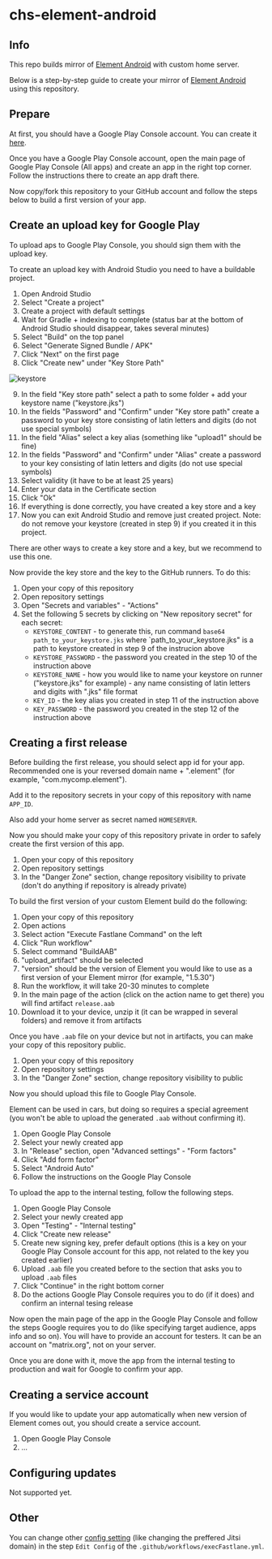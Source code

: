 # chs-element-android

## Info

This repo builds mirror of [Element Android](https://github.com/vector-im/element-android) with custom home server.

Below is a step-by-step guide to create your mirror of [Element Android](https://github.com/vector-im/element-android) using this repository.

## Prepare

At first, you should have a Google Play Console account. You can create it [here](https://play.google.com/console/u/0/signup).

Once you have a Google Play Console account, open the main page of Google Play Console (All apps) and create an app in the right top corner. Follow the instructions there to create an app draft there.

Now copy/fork this repository to your GitHub account and follow the steps below to build a first version of your app.

## Create an upload key for Google Play

To upload aps to Google Play Console, you should sign them with the upload key.

To create an upload key with Android Studio you need to have a buildable project.

1. Open Android Studio
2. Select "Create a project"
3. Create a project with default settings
4. Wait for Gradle + indexing to complete (status bar at the bottom of Android Studio should disappear, takes several minutes)
5. Select "Build" on the top panel
6. Select "Generate Signed Bundle / APK"
7. Click "Next" on the first page
8. Click "Create new" under "Key Store Path"

![keystore](https://github.com/GetZenProject/chs-element-android/assets/54836310/e6fc1a28-95a3-48ce-8073-567259d4b19d)

9. In the field "Key store path" select a path to some folder + add your keystore name ("keystore.jks")
10. In the fields "Password" and "Confirm" under "Key store path" create a password to your key store consisting of latin letters and digits (do not use special symbols)
11. In the field "Alias" select a key alias (something like "upload1" should be fine)
12. In the fields "Password" and "Confirm" under "Alias" create a password to your key consisting of latin letters and digits (do not use special symbols)
13. Select validity (it have to be at least 25 years)
14. Enter your data in the Certificate section
15. Click "Ok"
16. If everything is done correctly, you have created a key store and a key
17. Now you can exit Android Studio and remove just created project. Note: do not remove your keystore (created in step 9) if you created it in this project.

There are other ways to create a key store and a key, but we recommend to use this one.

Now provide the key store and the key to the GitHub runners. To do this:

1. Open your copy of this repository
2. Open repository settings
3. Open "Secrets and variables" - "Actions"
4. Set the following 5 secrets by clicking on "New repository secret" for each secret:
   - `KEYSTORE_CONTENT` - to generate this, run command `base64 path_to_your_keystore.jks` where `path_to_your_keystore.jks" is a path to keystore created in step 9 of the instrucion above
   - `KEYSTORE_PASSWORD` - the password you created in the step 10 of the instruction above
   - `KEYSTORE_NAME` - how you would like to name your keystore on runner ("keystore.jks" for example) - any name consisting of latin letters and digits with ".jks" file format
   - `KEY_ID` - the key alias you created in step 11 of the instruction above
   - `KEY_PASSWORD` - the password you created in the step 12 of the instruction above

## Creating a first release

Before building the first release, you should select app id for your app. Recommended one is your reversed domain name + ".element" (for example, "com.mycomp.element").

Add it to the repository secrets in your copy of this repository with name `APP_ID`.

Also add your home server as secret named `HOMESERVER`.

Now you should make your copy of this repository private in order to safely create the first version of this app.

1. Open your copy of this repository
2. Open repository settings
3. In the "Danger Zone" section, change repository visibility to private (don't do anything if repository is already private)

To build the first version of your custom Element build do the following:

1. Open your copy of this repository
2. Open actions
3. Select action "Execute Fastlane Command" on the left
4. Click "Run workflow"
5. Select command "BuildAAB"
6. "upload_artifact" should be selected
7. "version" should be the version of Element you would like to use as a first version of your Element mirror (for example, "1.5.30")
8. Run the workflow, it will take 20-30 minutes to complete
9. In the main page of the action (click on the action name to get there) you will find artifact `release.aab`
10. Download it to your device, unzip it (it can be wrapped in several folders) and remove it from artifacts

Once you have `.aab` file on your device but not in artifacts, you can make your copy of this repository public.

1. Open your copy of this repository
2. Open repository settings
3. In the "Danger Zone" section, change repository visibility to public

Now you should upload this file to Google Play Console.

Element can be used in cars, but doing so requires a special agreement (you won't be able to upload the generated `.aab` without confirming it).

1. Open Google Play Console
2. Select your newly created app
3. In "Release" section, open "Advanced settings" - "Form factors"
4. Click "Add form factor"
5. Select "Android Auto"
6. Follow the instructions on the Google Play Console

To upload the app to the internal testing, follow the following steps.

1. Open Google Play Console
2. Select your newly created app
3. Open "Testing" - "Internal testing"
4. Click "Create new release"
5. Create new signing key, prefer default options (this is a key on your Google Play Console account for this app, not related to the key you created earlier)
6. Upload `.aab` file you created before to the section that asks you to upload `.aab` files
7. Click "Continue" in the right bottom corner
8. Do the actions Google Play Console requires you to do (if it does) and confirm an internal tesing release

Now open the main page of the app in the Google Play Console and follow the steps Google requires you to do (like specifying target audience, apps info and so on). You will have to provide an account for testers. It can be an account on "matrix.org", not on your server.

Once you are done with it, move the app from the internal testing to production and wait for Google to confirm your app.

## Creating a service account

If you would like to update your app automatically when new version of Element comes out, you should create a service account.

1. Open Google Play Console
2. ...

## Configuring updates

Not supported yet.

## Other

You can change other [config setting](https://github.com/vector-im/element-android/blob/develop/vector-config/src/main/res/values/config.xml) (like changing the preffered Jitsi domain) in the step `Edit Config` of the `.github/workflows/execFastlane.yml`.
